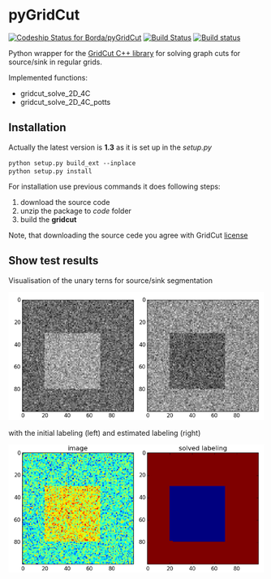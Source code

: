 # pyGridCut

[![Codeship Status for Borda/pyGridCut](https://app.codeship.com/projects/56ab6120-c2ab-0134-0894-26017824c46f/status?branch=master)](https://app.codeship.com/projects/197466)
[![Build Status](https://travis-ci.org/Borda/pyGridCut.svg?branch=master)](https://travis-ci.org/Borda/pyGridCut)
[![Build status](https://ci.appveyor.com/api/projects/status/dp9v07hx6cc6f8r5?svg=true)](https://ci.appveyor.com/project/Borda/pygridcut)

Python wrapper for the [GridCut C++ library](http://www.gridcut.com/index.php) for solving graph cuts for source/sink in regular grids.

Implemented functions:
 * gridcut_solve_2D_4C
 * gridcut_solve_2D_4C_potts
 


## Installation

Actually the latest version is **1.3** as it is set up in the _setup.py_ 

```
python setup.py build_ext --inplace
python setup.py install
```

For installation use previous commands it does following steps:
1. download the source code
1. unzip the package to _code_ folder
1. build the **gridcut**

Note, that downloading the source cede you agree with GridCut [license](http://www.gridcut.com/licensing.php) 

## Show test results

Visualisation of the unary terns for source/sink segmentation

![unary terms](./images/grid_unary.png)

with the initial labeling (left) and estimated labeling (right)

![labeling](./images/grid_labels.png)